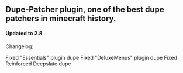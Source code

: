 ## Dupe-Patcher plugin, one of the best dupe patchers in minecraft history.
#### Updated to 2.8

Changelog:

Fixed "Essentials" plugin dupe
Fixed "DeluxeMenus" plugin dupe
Fixed Reinforced Deepslate dupe

